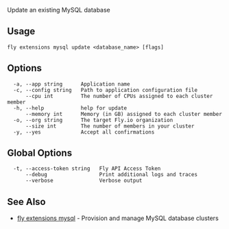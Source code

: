 Update an existing MySQL database


## Usage
~~~
fly extensions mysql update <database_name> [flags]
~~~

## Options

~~~
  -a, --app string      Application name
  -c, --config string   Path to application configuration file
      --cpu int         The number of CPUs assigned to each cluster member
  -h, --help            help for update
      --memory int      Memory (in GB) assigned to each cluster member
  -o, --org string      The target Fly.io organization
      --size int        The number of members in your cluster
  -y, --yes             Accept all confirmations
~~~

## Global Options

~~~
  -t, --access-token string   Fly API Access Token
      --debug                 Print additional logs and traces
      --verbose               Verbose output
~~~

## See Also

* [fly extensions mysql](/docs/flyctl/extensions-mysql/)	 - Provision and manage MySQL database clusters

